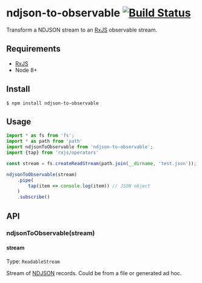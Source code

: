 # ndjson-to-observable [![Build Status](https://travis-ci.org/SimonJang/ndjson-to-observable.svg?branch=master)](https://travis-ci.org/SimonJang/ndjson-to-observable)

Transform a NDJSON stream to an [RxJS](https://www.npmjs.com/package/rxjs) observable stream.

## Requirements

 - [RxJS](https://www.npmjs.com/package/rxjs)
 - Node 8+

## Install

```
$ npm install ndjson-to-observable
```

## Usage

```js
import * as fs from 'fs';
import * as path from 'path'
import ndjsonToObservable from 'ndjson-to-observable';
import {tap} from 'rxjs/operators'

const stream = fs.createReadStream(path.join(__dirname, 'test.json'));

ndjsonToObservable(stream)
	.pipe(
		tap(item => console.log(item)) // JSON object
	)
	.subscribe()

```

## API

### ndjsonToObservable(stream)

#### stream

Type: `ReadableStream`

Stream of [NDJSON](http://ndjson.org/) records. Could be from a file or generated ad hoc.
